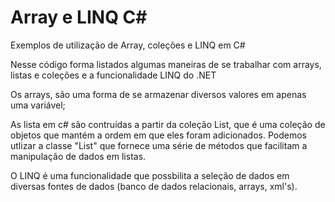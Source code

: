 # Array e LINQ C#
Exemplos de utilização de Array, coleções e LINQ em C#

Nesse código forma listados algumas maneiras de se trabalhar com arrays, listas e coleções e a funcionalidade LINQ do .NET

Os arrays, são uma forma de se armazenar diversos valores em apenas uma variável;

As lista em c# são contruídas a partir da coleção List, que é uma coleção de objetos que mantém a ordem em que eles foram adicionados.
Podemos utlizar a classe "List<T>" que fornece uma série de métodos que facilitam a manipulação de dados em listas. 

O LINQ é uma funcionalidade que possbilita a seleção de dados em diversas fontes de dados (banco de dados relacionais, arrays, xml's).


